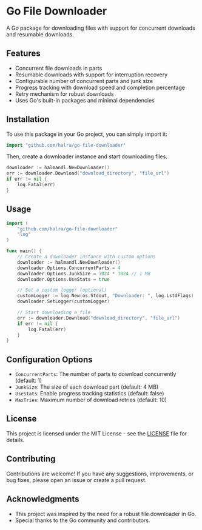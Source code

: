 # Go File Downloader

A Go package for downloading files with support for concurrent downloads and resumable downloads.

## Features

- Concurrent file downloads in parts
- Resumable downloads with support for interruption recovery
- Configurable number of concurrent parts and junk size
- Progress tracking with download speed and completion percentage
- Retry mechanism for robust downloads
- Uses Go's built-in packages and minimal dependencies

## Installation

To use this package in your Go project, you can simply import it:

```go
import "github.com/halra/go-file-downloader"
```

Then, create a downloader instance and start downloading files.

```go
downloader := halmandl.NewDownloader()
err := downloader.Download("download_directory", "file_url")
if err != nil {
    log.Fatal(err)
}
```

## Usage

```go
import (
    "github.com/halra/go-file-downloader"
    "log"
)

func main() {
    // Create a downloader instance with custom options
    downloader := halmandl.NewDownloader()
    downloader.Options.ConcurrentParts = 4
    downloader.Options.JunkSize = 1024 * 1024 // 1 MB
    downloader.Options.UseStats = true

    // Set a custom logger (optional)
    customLogger := log.New(os.Stdout, "Downloader: ", log.LstdFlags)
    downloader.SetLogger(customLogger)

    // Start downloading a file
    err := downloader.Download("download_directory", "file_url")
    if err != nil {
        log.Fatal(err)
    }
}
```

## Configuration Options

- `ConcurrentParts`: The number of parts to download concurrently (default: 1)
- `JunkSize`: The size of each download part (default: 4 MB)
- `UseStats`: Enable progress tracking statistics (default: false)
- `MaxTries`: Maximum number of download retries (default: 10)

## License

This project is licensed under the MIT License - see the [LICENSE](LICENSE) file for details.

## Contributing

Contributions are welcome! If you have any suggestions, improvements, or bug fixes, please open an issue or create a pull request.

## Acknowledgments

- This project was inspired by the need for a robust file downloader in Go.
- Special thanks to the Go community and contributors.

